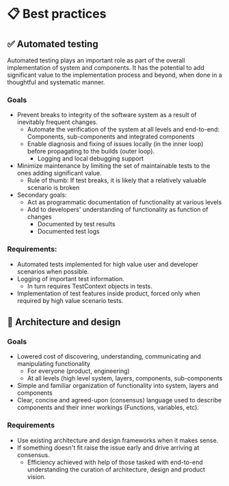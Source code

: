 # 📋 Best practices

## ✅ Automated testing

Automated testing plays an important role as part of the overall implementation of system and components. It has the potential to add significant value to the implementation process and beyond, when done in a thoughtful and systematic manner.

### Goals

* Prevent breaks to integrity of the software system as a result of inevitably frequent changes.
  * Automate the verification of the system at all levels and end-to-end: Components, sub-components and integrated components
  * Enable diagnosis and fixing of issues locally (in the inner loop) before propagating to the builds (outer loop).
    * Logging and local debugging support
* Minimize maintenance by limiting the set of maintainable tests to the ones adding significant value.
  * Rule of thumb: If test breaks, it is likely that a relatively valuable scenario is broken
* Secondary goals:
  * Act as programmatic documentation of functionality at various levels
  * Add to developers' understanding of functionality as function of changes
    * Documented by test results
    * Documented test logs

### Requirements:

* Automated tests implemented for high value user and developer scenarios when possible.
* Logging of important test information.
  * In turn requires TestContext objects in tests.
* Implementation of test features inside product, forced only when required by high value scenario tests.

## 📐 Architecture and design

### Goals

* Lowered cost of discovering, understanding, communicating and manipulating functionality
  * For everyone (product, engineering)
  * At all levels (high level system, layers, components, sub-components
* Simple and familiar organization of functionality into system, layers and components
* Clear, concise and agreed-upon (consensus) language used to describe components and their inner workings (Functions, variables, etc).

### Requirements

* Use existing architecture and design frameworks when it makes sense.
* If something doesn't fit raise the issue early and drive arriving at consensus.
  * Efficiency achieved with help of those tasked with end-to-end understanding the curation of architecture, design and product vision.
